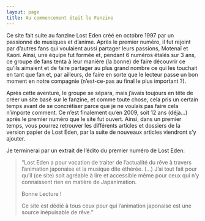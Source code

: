 ```yaml
---
layout: page
title: Au commencement était le Fanzine
---
```


Ce site fait suite au fanzine Lost Eden créé en octobre 1997 par un passionné de musiques et d’anime. Après le premier numéro, il fut rejoint par d’autres fans qui voulaient aussi partager leurs passions, Motenaï et Kaori. Ainsi, une équipe fut formée et, pendant 6 numéros étalés sur 3 ans, ce groupe de fans tenta à leur manière (la bonne) de faire découvrir ce qu’ils aimaient et de faire partager au plus grand nombre ce qui les touchait en tant que fan et, par ailleurs, de faire en sorte que le lecteur passe un bon moment en notre compagnie (n’est-ce-pas au final le plus important ?). 

Après cette aventure, le groupe se sépara, mais j’avais toujours en tête de créer un site basé sur le fanzine, et comme toute chose, cela pris un certain temps avant de se concrétiser parce que je ne voulais pas faire cela n’importe comment. Ce n’est finalement qu’en 2009, soit 12 ans (déjà…) après le premier numéro que le site fut ouvert. Ainsi, dans un premier temps, vous pourrez retrouver les différents articles et dossiers de la version papier de Lost Eden, par la suite de nouveaux articles viendront s’y ajouter.

Je terminerai par un extrait de l’édito du premier numéro de Lost Eden:


>“Lost Eden a pour vocation de traiter de l’actualité du rêve à travers l’animation japonaise et la musique dite éthérée. (…) J’ai tout fait pour qu’il (ce site) soit agréable à lire et accessible même pour ceux qui n’y connaissent rien en matière de Japanimation.
>
> Bonne Lecture !
>
>Ce site est dédié à tous ceux pour qui l’animation japonaise est une source inépuisable de rêve.”
